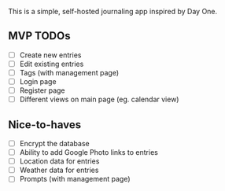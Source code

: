 This is a simple, self-hosted journaling app inspired by Day One.

## MVP TODOs

- [ ] Create new entries
- [ ] Edit existing entries
- [ ] Tags (with management page)
- [ ] Login page
- [ ] Register page
- [ ] Different views on main page (eg. calendar view)

## Nice-to-haves

- [ ] Encrypt the database
- [ ] Ability to add Google Photo links to entries
- [ ] Location data for entries
- [ ] Weather data for entries
- [ ] Prompts (with management page)
